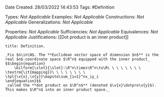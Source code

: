 <div class="topSpace"></div>

Date Created: 28/03/2022 14:43:53
Tags: #Definition

Types: _Not Applicable_
Examples: _Not Applicable_
Constructions: _Not Applicable_
Generalizations: _Not Applicable_

Properties: _Not Applicable_
Sufficiencies: _Not Applicable_
Equivalences: _Not Applicable_
Justifications: [[Dot product is an inner product]]

``` ad-Definition
title: Definition.

_Fix $n\in\N$. The **Euclidean vector space of dimension $n$** is the real $n$-coordinate space $\R^n$ equipped with the inner product_
$$\begin{equation}
    \bilform{\slot}{\slot}:\R^n\times\R^n\to\R\ \ \ \ \ \ \ \ \textrm{\it{mapping}}\ \ \ \ \ \ \ \ \tpl{\v{x},\v{y}}\mapsto\sum_{i=1}^nx_iy_i
\end{equation}$$
_called the **dot product on $\R^n$** (denoted $\v{x}\dotpro\v{y}$). This makes $\R^n$ into an inner product space._

```

